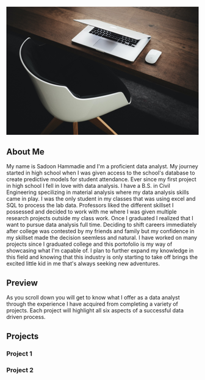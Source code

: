 <p align="center">
  <img src="x2.jpg"  />
</p>

## About Me

My name is Sadoon Hammadie and I'm a proficient data analyst. My journey started in high school when I was given access to the school's database to create predictive models for student attendance. Ever since my first project in high school I fell in love with data analysis. I have a B.S. in Civil Engineering specilizing in material analysis where my data analysis skills came in play. I was the only student in my classes that was using excel and SQL to process the lab data. Professors liked the different skillset I possessed and decided to work with me where I was given multiple research projects outside my class work. Once I graduated I realized that I want to pursue data analysis full time. Deciding to shift careers immediately after college was contested by my friends and family but my confidence in my skillset made the decision seemless and natural. I have worked on many projects since I graduated college and this portofolio is my way of showcasing what I'm capable of. I plan to further expand my knowledge in this field and knowing that this industry is only starting to take off brings the excited little kid in me that's always seeking new adventures.
## Preview

As you scroll down you will get to know what I offer as a data analyst through the experience I have acquired from completing a variety of projects. Each project will highlight all six aspects of a successful data driven process.

## Projects
### Project 1
### Project 2
